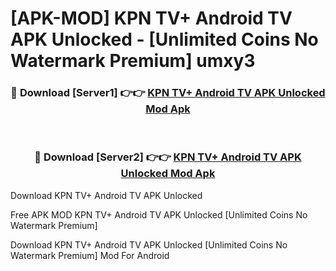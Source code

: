 # [APK-MOD] KPN TV+ Android TV APK Unlocked - [Unlimited Coins No Watermark Premium] umxy3



<div align="center">
<h3>🔴 Download [Server1] 👉👉 <a href="https://momento.my/?title=KPN_TV+_Android_TV_APK_Unlocked">KPN TV+ Android TV APK Unlocked Mod Apk</a></h3><br>

<h3>🔴 Download [Server2] 👉👉 <a href="https://momento.my/?title=KPN_TV+_Android_TV_APK_Unlocked">KPN TV+ Android TV APK Unlocked Mod Apk</a></h3>
</div>



Download KPN TV+ Android TV APK Unlocked 

Free APK MOD KPN TV+ Android TV APK Unlocked [Unlimited Coins No Watermark Premium]

Download KPN TV+ Android TV APK Unlocked [Unlimited Coins No Watermark Premium] Mod For Android
